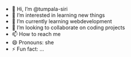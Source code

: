 - 👋 Hi, I’m @tumpala-siri
- 👀 I’m interested in learning new things
- 🌱 I’m currently learning webdevelopment
- 💞️ I’m looking to collaborate on coding projects
- 📫 How to reach me 
- 😄 Pronouns: she
- ⚡ Fun fact: ...

<!---
tumpala-siri/tumpala-siri is a ✨ special ✨ repository because its `README.md` (this file) appears on your GitHub profile.
You can click the Preview link to take a look at your changes.
--->
